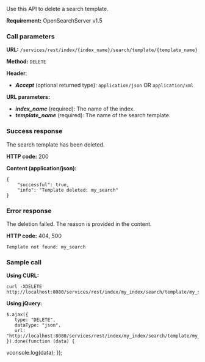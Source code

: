 Use this API to delete a search template.

**Requirement:** OpenSearchServer v1.5

### Call parameters

**URL:** ```/services/rest/index/{index_name}/search/template/{template_name}```

**Method:** ```DELETE```

**Header**:
- _**Accept**_ (optional returned type): ```application/json``` OR ```application/xml```

**URL parameters:**
- _**index_name**_ (required): The name of the index.
- _**template_name**_ (required): The name of the search template.

### Success response
The search template has been deleted.

**HTTP code:**
200

**Content (application/json):**

    {
        "successful": true,
        "info": "Template deleted: my_search"
    }
    

### Error response

The deletion failed. The reason is provided in the content.

**HTTP code:**
404, 500

    Template not found: my_search
    

### Sample call

**Using CURL:**

    curl -XDELETE http://localhost:8080/services/rest/index/my_index/search/template/my_search
    

**Using jQuery:**

    $.ajax({ 
       type: "DELETE",
       dataType: "json",
       url: "http://localhost:8080/services/rest/index/my_index/search/template/my_search"
    }).done(function (data) {
   vconsole.log(data);
    });
    
